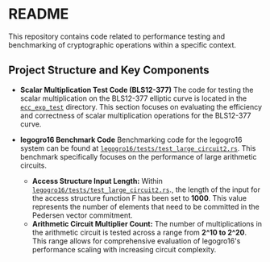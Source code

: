 
# README

This repository contains code related to performance testing and benchmarking of cryptographic operations within a specific context.

## Project Structure and Key Components

*   **Scalar Multiplication Test Code (BLS12-377)**
    The code for testing the scalar multiplication on the BLS12-377 elliptic curve is located in the [`ecc_exp_test`](https://github.com/CandF1010/Performance-of-Practical-GOT/tree/main/ecc_exp_test) directory. This section focuses on evaluating the efficiency and correctness of scalar multiplication operations for the BLS12-377 curve.

*   **legogro16 Benchmark Code**
    Benchmarking code for the legogro16 system can be found at [`legogro16/tests/test_large_circuit2.rs`](https://github.com/CandF1010/Performance-of-Practical-GOT/blob/main/legogro16/tests/test_large_circuit2.rs). This benchmark specifically focuses on the performance of large arithmetic circuits.
    *   **Access Structure Input Length:**
        Within [`legogro16/tests/test_large_circuit2.rs`](https://github.com/CandF1010/Performance-of-Practical-GOT/blob/main/legogro16/tests/test_large_circuit2.rs)., the length of the input for the access structure function F has been set to **1000**. This value represents the number of elements that need to be committed in the Pedersen vector commitment.
    *   **Arithmetic Circuit Multiplier Count:**
        The number of multiplications in the arithmetic circuit is tested across a range from **2^10 to 2^20**. This range allows for comprehensive evaluation of legogro16's performance scaling with increasing circuit complexity.
